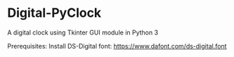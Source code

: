 # Digital-PyClock
A digital clock using Tkinter GUI module in Python 3

Prerequisites:
    Install DS-Digital font: https://www.dafont.com/ds-digital.font
